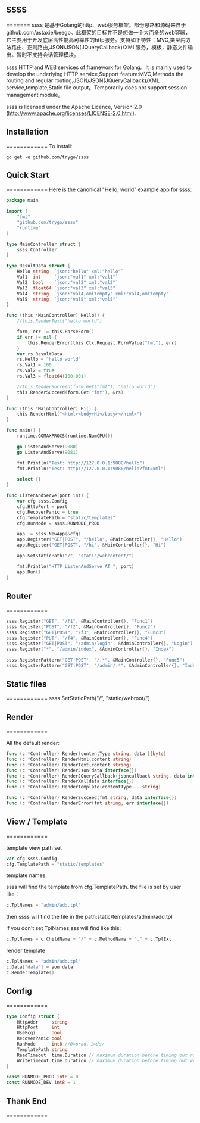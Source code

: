 ## SSSS
=======
ssss 是基于Golang的http、web服务框架。部份思路和源码来自于github.com/astaxie/beego。此框架的目标并不是想做一个大而全的web容器，它主要用于开发底层高性能高可靠性的http服务。支持如下特性：MVC,类型内方法路由、正则路由,JSON/JSON(JQueryCallback)/XML服务，模板，静态文件输出。暂时不支持会话管理模块。

ssss HTTP and WEB services of framework for Golang。It is mainly used to develop the underlying HTTP service,Support feature:MVC,Methods the routing and regular routing,JSON/JSON(JQueryCallback)/XML service,template,Static file output。Temporarily does not support session management module。

ssss is licensed under the Apache Licence, Version 2.0
(http://www.apache.org/licenses/LICENSE-2.0.html).

## Installation
============
To install:

    go get -u github.com/trygo/ssss

## Quick Start
============
Here is the canonical "Hello, world" example app for ssss:
```go
package main

import (
	"fmt"
	"github.com/trygo/ssss"
	"runtime"
)

type MainController struct {
	ssss.Controller
}

type ResultData struct {
	Hello string  `json:"hello" xml:"hello"`
	Val1  int     `json:"val1" xml:"val1"`
	Val2  bool    `json:"val2" xml:"val2"`
	Val3  float64 `json:"val3" xml:"val3"`
	Val4  string  `json:"val4,omitempty" xml:"val4,omitempty"`
	Val5  string  `json:"val5" xml:"val5"`
}

func (this *MainController) Hello() {
	//this.RenderText("hello world")

	form, err := this.ParseForm()
	if err != nil {
		this.RenderError(this.Ctx.Request.FormValue("fmt"), err)
	}
	var rs ResultData
	rs.Hello = "hello world"
	rs.Val1 = 100
	rs.Val2 = true
	rs.Val3 = float64(100.001)

	//this.RenderSucceed(form.Get("fmt"), "hello world")
	this.RenderSucceed(form.Get("fmt"), &rs)
}

func (this *MainController) Hi() {
	this.RenderHtml("<html><body>Hi</body></html>")
}

func main() {
	runtime.GOMAXPROCS(runtime.NumCPU())

	go ListenAndServe(9080)
	go ListenAndServe(9081)

	fmt.Println("Test: http://127.0.0.1:9080/hello")
	fmt.Println("Test: http://127.0.0.1:9080/hello?fmt=xml")

	select {}
}

func ListenAndServe(port int) {
	var cfg ssss.Config
	cfg.HttpPort = port
	cfg.RecoverPanic = true
	cfg.TemplatePath = "static/templates"
	cfg.RunMode = ssss.RUNMODE_PROD

	app := ssss.NewApp(&cfg)
	app.Register("GET|POST", "/hello", &MainController{}, "Hello")
	app.Register("GET|POST", "/hi", &MainController{}, "Hi")

	app.SetStaticPath("/", "static/webcontent/")

	fmt.Println("HTTP ListenAndServe AT ", port)
	app.Run()
}


```

## Router
============
```go
ssss.Register("GET", "/f1", &MainController{}, "Func1")
ssss.Register("POST", "/f2", &MainController{}, "Func2")
ssss.Register("GET|POST", "/f3", &MainController{}, "Func3")
ssss.Register("PUT", "/f4", &MainController{}, "Func4")
ssss.Register("GET|POST", "/admin/login", &AdminController{}, "Login")
ssss.Register("*", "/admin/index", &AdminController{}, "Index")

ssss.RegisterPattern("GET|POST", "/.*", &MainController{}, "Func5")
ssss.RegisterPattern("GET|POST", "/admin/.*", &AdminController{}, "Index")

```


## Static files
============
ssss.SetStaticPath("/", "static/webroot/")

## Render
============

All the default render:

```go
func (c *Controller) Render(contentType string, data []byte)
func (c *Controller) RenderHtml(content string)
func (c *Controller) RenderText(content string)
func (c *Controller) RenderJson(data interface{})
func (c *Controller) RenderJQueryCallback(jsoncallback string, data interface{})
func (c *Controller) RenderXml(data interface{})
func (c *Controller) RenderTemplate(contentType ...string)

func (c *Controller) RenderSucceed(fmt string, data interface{})
func (c *Controller) RenderError(fmt string, err interface{})

```

## View / Template
============

template view path set

```go
var cfg ssss.Config
cfg.TemplatePath = "static/templates"
```
template names

ssss will find the template from cfg.TemplatePath. the file is set by user like：
```go
c.TplNames = "admin/add.tpl"
```
then ssss will find the file in the path:static/templates/admin/add.tpl

if you don't set TplNames,sss will find like this:
```go
c.TplNames = c.ChildName + "/" + c.MethodName + "." + c.TplExt
```

render template

```go
c.TplNames = "admin/add.tpl"
c.Data["data"] = you data
c.RenderTemplate()
```

## Config
============
```go
type Config struct {
	HttpAddr     string
	HttpPort     int
	UseFcgi      bool
	RecoverPanic bool
	RunMode      int8 //0=prod，1=dev
	TemplatePath string
	ReadTimeout  time.Duration // maximum duration before timing out read of the request, 默认:5*time.Second(5秒超时)
	WriteTimeout time.Duration // maximum duration before timing out write of the response, 默认:0(不超时)	
}

const RUNMODE_PROD int8 = 0
const RUNMODE_DEV int8 = 1
```

## Thank End
============